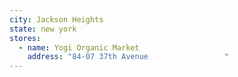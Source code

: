 ```yaml
---
city: Jackson Heights
state: new york
stores:
  - name: Yogi Organic Market
    address: "84-07 37th Avenue                 "
---
```

